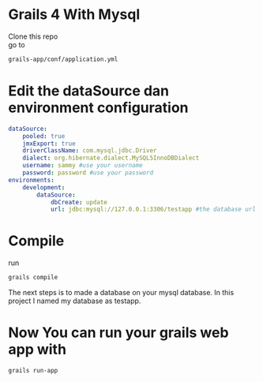 # Grails 4 With Mysql 
Clone this repo <br>
go to 
```bash
grails-app/conf/application.yml 
```
# Edit the dataSource dan environment configuration
```yml
dataSource:
    pooled: true
    jmxExport: true
    driverClassName: com.mysql.jdbc.Driver   
    dialect: org.hibernate.dialect.MySQL5InnoDBDialect
    username: sammy #use your username
    password: password #use your password
environments:
    development:
        dataSource:
            dbCreate: update
            url: jdbc:mysql://127.0.0.1:3306/testapp #the database url
 ```
 # Compile
 run
 ```bash
 grails compile
 ```
 The next steps is to made a database on your mysql database. In this project I named my database as testapp.
 
# Now You can run your grails web app with
```bash
grails run-app
```
